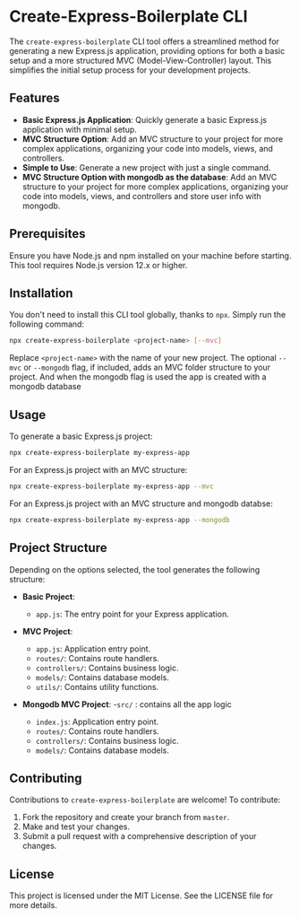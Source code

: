 # Create-Express-Boilerplate CLI

The `create-express-boilerplate` CLI tool offers a streamlined method for generating a new Express.js application, providing options for both a basic setup and a more structured MVC (Model-View-Controller) layout. This simplifies the initial setup process for your development projects.

## Features

- **Basic Express.js Application**: Quickly generate a basic Express.js application with minimal setup.
- **MVC Structure Option**: Add an MVC structure to your project for more complex applications, organizing your code into models, views, and controllers.
- **Simple to Use**: Generate a new project with just a single command.
- **MVC Structure Option with mongodb as the database**: Add an MVC structure to your project for more complex applications, organizing your code into models, views, and controllers and store user info with mongodb.

## Prerequisites

Ensure you have Node.js and npm installed on your machine before starting. This tool requires Node.js version 12.x or higher.

## Installation

You don't need to install this CLI tool globally, thanks to `npx`. Simply run the following command:

```bash
npx create-express-boilerplate <project-name> [--mvc]
```

Replace `<project-name>` with the name of your new project. The optional `--mvc` or `--mongodb` flag, if included, adds an MVC folder structure to your project. And when the mongodb flag is used the app is created with a mongodb database

## Usage

To generate a basic Express.js project:

```bash
npx create-express-boilerplate my-express-app
```

For an Express.js project with an MVC structure:

```bash
npx create-express-boilerplate my-express-app --mvc
```

For an Express.js project with an MVC structure and mongodb databse:

```bash
npx create-express-boilerplate my-express-app --mongodb
```

## Project Structure

Depending on the options selected, the tool generates the following structure:

- **Basic Project**:
  - `app.js`: The entry point for your Express application.

- **MVC Project**:
  - `app.js`: Application entry point.
  - `routes/`: Contains route handlers.
  - `controllers/`: Contains business logic.
  - `models/`: Contains database models.
  - `utils/`: Contains utility functions.

- **Mongodb MVC Project**:
  -`src/` : contains all the app logic
  - `index.js`: Application entry point.
  - `routes/`: Contains route handlers.
  - `controllers/`: Contains business logic.
  - `models/`: Contains database models.
 

## Contributing

Contributions to `create-express-boilerplate` are welcome! To contribute:

1. Fork the repository and create your branch from `master`.
2. Make and test your changes.
3. Submit a pull request with a comprehensive description of your changes.

## License

This project is licensed under the MIT License. See the LICENSE file for more details.
